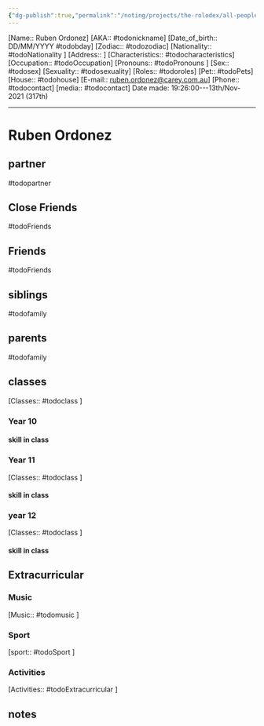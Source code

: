 ```yaml
---
{"dg-publish":true,"permalink":"/noting/projects/the-rolodex/all-people/students/ruben-ordonez/","dgHomeLink":true,"dgPassFrontmatter":false}
---
```


[Name:: Ruben Ordonez]
[AKA:: #todonickname]
[Date_of_birth:: DD/MM/YYYY #todobday] 
[Zodiac:: #todozodiac] 
[Nationality:: #todoNationality ]
[Address:: ]
[Characteristics::  #todocharacteristics]
[Occupation:: #todoOccupation]
[Pronouns:: #todoPronouns ]
[Sex:: #todosex]
[Sexuality:: #todosexuality]
[Roles:: #todoroles]
[Pet:: #todoPets]
[House:: #todohouse]
[E-mail:: <ruben.ordonez@carey.com.au>]
[Phone:: #todocontact]
[media:: #todocontact]
Date made: 19:26:00---13th/Nov-2021 (317th) 

---
# Ruben Ordonez
## partner
#todopartner
## Close Friends
#todoFriends
## Friends
#todoFriends
## siblings
#todofamily
## parents
#todofamily
## classes
[Classes:: #todoclass ]
### Year 10
#### skill in class
### Year 11
[Classes:: #todoclass ]
#### skill in class
### year 12
[Classes:: #todoclass ]
#### skill in class
## Extracurricular
### Music
[Music:: #todomusic ]
### Sport
[sport:: #todoSport ]
### Activities
[Activities:: #todoExtracurricular ]
## notes
